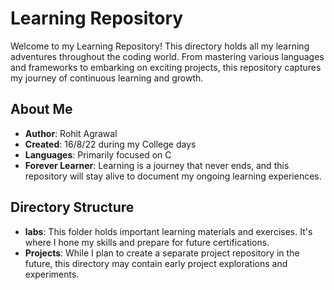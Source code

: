 # Learning Repository

Welcome to my Learning Repository! This directory holds all my learning adventures throughout the coding world. From mastering various languages and frameworks to embarking on exciting projects, this repository captures my journey of continuous learning and growth.

## About Me

- **Author**: Rohit Agrawal
- **Created**: 16/8/22 during my College days
- **Languages**: Primarily focused on C
- **Forever Learner**: Learning is a journey that never ends, and this repository will stay alive to document my ongoing learning experiences.

## Directory Structure

- **labs**: This folder holds important learning materials and exercises. It's where I hone my skills and prepare for future certifications.
- **Projects**: While I plan to create a separate project repository in the future, this directory may contain early project explorations and experiments.
